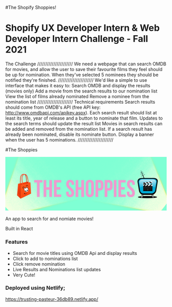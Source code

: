#The Shopify Shoppies!

# Shopify UX Developer Intern & Web Developer Intern Challenge - Fall 2021

The Challenge
//////////////////////
We need a webpage that can search OMDB for movies, and allow the user to save their favourite films they feel should be up for nomination. When they've selected 5 nominees they should be notified they're finished.
//////////////////////
We'd like a simple to use interface that makes it easy to:
Search OMDB and display the results (movies only)
Add a movie from the search results to our nomination list
View the list of films already nominated
Remove a nominee from the nomination list
//////////////////////
Technical requirements
Search results should come from OMDB's API (free API key: http://www.omdbapi.com/apikey.aspx).
Each search result should list at least its title, year of release and a button to nominate that film.
Updates to the search terms should update the result list
Movies in search results can be added and removed from the nomination list.
If a search result has already been nominated, disable its nominate button.
Display a banner when the user has 5 nominations.
//////////////////////

#The Shoppies

![Shoppies](./shoppies.png)

An app to search for and nomiate movies!

Built in React

### Features

- Search for movie titles using OMDB Api and display results
- Click to add to nominations list
- Click remove nomination
- Live Results and Nominations list updates
- Very Cute!


### Deployed using Netlify;

https://trusting-pasteur-36db89.netlify.app/
